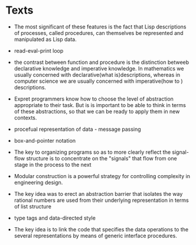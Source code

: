 # Texts

- The most significant of these features is the fact that Lisp descriptions of processes, called procedures, can themselves be represented and manipulated as Lisp data.

- read-eval-print loop
- the contrast between function and procedure is the distinction betweeb declarative knowledge and imperative knowledge. In mathematics we usually concerned with declarative(what is)descriptions, whereas in computer science we are usually concerned with imperative(how to ) descriptions.

- Expret programmers know how to choose the level of abstraction appropriate to their task. But is is important to be able to think in terms of these abstractions, so that we can be ready to apply them in new contexts.

- procefual representation of data - message passing
- box-and-pointer notation
- The key to organizing programs so as to more clearly reflect the signal-flow structure is to concentrate on the "signals" that flow from one stage in the process to the next
- Modular construction is a powerful strategy for controlling complexity in engineering design.
- The key idea was to erect an abstraction barrier that isolates the way rational numbers are used from their underlying representation in terms of list structure
- type tags and data-directed style
- The key idea is to link the code that specifies the data operations to the several representations by means of generic interface procedures.
